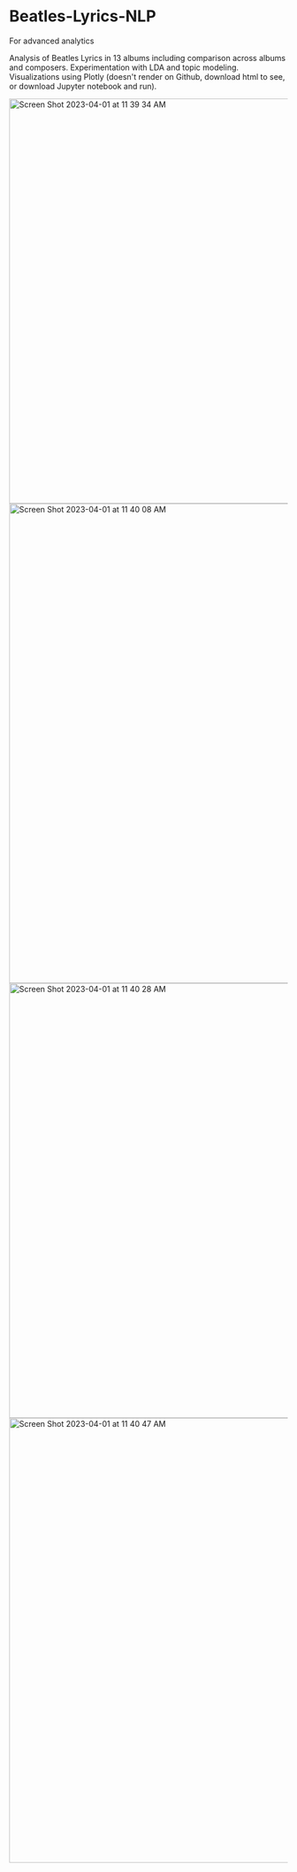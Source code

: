 # Beatles-Lyrics-NLP
For advanced analytics

Analysis of Beatles Lyrics in 13 albums including comparison across albums and composers. Experimentation with LDA and topic modeling. Visualizations using Plotly (doesn't render on Github, download html to see, or download Jupyter notebook and run).

<img width="732" alt="Screen Shot 2023-04-01 at 11 39 34 AM" src="https://user-images.githubusercontent.com/61389709/229299353-a58e3845-2151-4a9c-b884-4b2322992b51.png">

<img width="867" alt="Screen Shot 2023-04-01 at 11 40 08 AM" src="https://user-images.githubusercontent.com/61389709/229299560-20f38be0-5dc5-4507-98b8-1ff9592563ba.png">

<img width="786" alt="Screen Shot 2023-04-01 at 11 40 28 AM" src="https://user-images.githubusercontent.com/61389709/229299580-7df697aa-339c-417c-ac92-307d53b53d9a.png">

<img width="804" alt="Screen Shot 2023-04-01 at 11 40 47 AM" src="https://user-images.githubusercontent.com/61389709/229299581-032bc1ee-119f-49d3-a675-125fe3fc846e.png">
